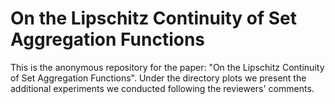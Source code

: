 # On the Lipschitz Continuity of Set Aggregation Functions

This is the anonymous repository for the paper: "On the Lipschitz Continuity of Set Aggregation Functions". Under the directory plots we present the additional experiments we conducted following the reviewers' comments.
